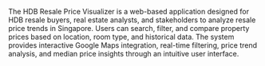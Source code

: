 The HDB Resale Price Visualizer is a web-based application designed for HDB resale buyers, real estate analysts, and stakeholders to analyze resale price trends in Singapore. Users can search, filter, and compare property prices based on location, room type, and historical data. The system provides interactive Google Maps integration, real-time filtering, price trend analysis, and median price insights through an intuitive user interface.
